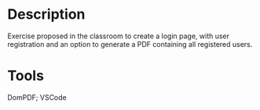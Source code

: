 # Description
 Exercise proposed in the classroom to create a login page, with user registration and an option to generate a PDF containing all registered users.
# Tools
 DomPDF; VSCode
